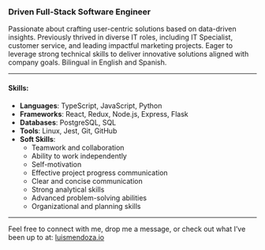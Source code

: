### Driven Full-Stack Software Engineer
Passionate about crafting user-centric solutions based on data-driven insights. Previously thrived in diverse IT roles, including IT Specialist, customer service, and leading impactful marketing projects. Eager to leverage strong technical skills to deliver innovative solutions aligned with company goals. Bilingual in English and Spanish.

---

#### Skills:
- **Languages**: TypeScript, JavaScript, Python
- **Frameworks**: React, Redux, Node.js, Express, Flask
- **Databases**: PostgreSQL, SQL
- **Tools**: Linux, Jest, Git, GitHub
- **Soft Skills**:
  - Teamwork and collaboration
  - Ability to work independently
  - Self-motivation
  - Effective project progress communication
  - Clear and concise communication
  - Strong analytical skills
  - Advanced problem-solving abilities
  - Organizational and planning skills

---

Feel free to connect with me, drop me a message, or check out what I’ve been up to at: [luismendoza.io](http://luismendoza.io)
